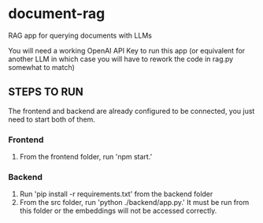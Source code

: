 # document-rag
RAG app for querying documents with LLMs

You will need a working OpenAI API Key to run this app (or equivalent for another LLM in which case you will have to rework the code in rag.py somewhat to match)

## STEPS TO RUN
The frontend and backend are already configured to be connected, you just need to start both of them.
### Frontend
1. From the frontend folder, run 'npm start.'
### Backend
1. Run 'pip install -r requirements.txt' from the backend folder
2. From the src folder, run 'python ./backend/app.py.' It must be run from this folder or the embeddings will not be accessed correctly. 
